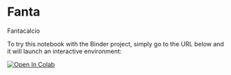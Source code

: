 # Fanta
Fantacalcio

To try this notebook with the Binder project, simply
go to the URL below and it will launch an interactive environment:


[![Open In Colab](https://colab.research.google.com/assets/colab-badge.svg)](https://colab.research.google.com/github/gmineo/fanta/blob/main/2019-2020.ipynb)

